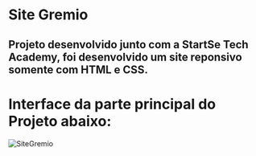 # Site Gremio

## Projeto desenvolvido junto com a StartSe Tech Academy, foi desenvolvido um site reponsivo somente com HTML e CSS.

# Interface da parte principal do Projeto abaixo:
![SiteGremio](https://user-images.githubusercontent.com/56406869/173257713-98d209ab-8ba2-46c6-aa29-451081928396.PNG)

